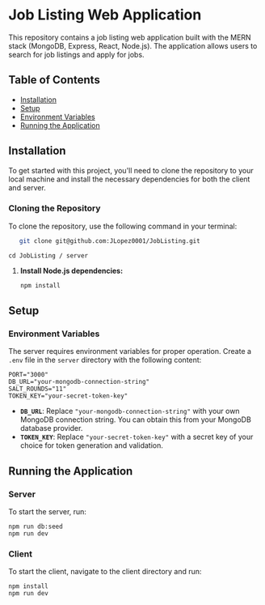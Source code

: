 # Job Listing Web Application

This repository contains a job listing web application built with the MERN stack (MongoDB, Express, React, Node.js). The application allows users to search for job listings and apply for jobs.

## Table of Contents
- [Installation](#installation)
- [Setup](#setup)
- [Environment Variables](#environment-variables)
- [Running the Application](#running-the-application)

## Installation

To get started with this project, you'll need to clone the repository to your local machine and install the necessary dependencies for both the client and server.

### Cloning the Repository

To clone the repository, use the following command in your terminal:

 ```bash
    git clone git@github.com:JLopez0001/JobListing.git 
```
```
cd JobListing / server
```

1. **Install Node.js dependencies:**

    ```bash
    npm install
    ```

## Setup

### Environment Variables

The server requires environment variables for proper operation. Create a `.env` file in the `server` directory with the following content:

```
PORT="3000"
DB_URL="your-mongodb-connection-string"
SALT_ROUNDS="11"
TOKEN_KEY="your-secret-token-key"
```


- **`DB_URL`**: Replace `"your-mongodb-connection-string"` with your own MongoDB connection string. You can obtain this from your MongoDB database provider.
- **`TOKEN_KEY`**: Replace `"your-secret-token-key"` with a secret key of your choice for token generation and validation.

## Running the Application

### Server

To start the server, run:

```
npm run db:seed
npm run dev
```

### Client

To start the client, navigate to the client directory and run:

```
npm install
npm run dev
```

